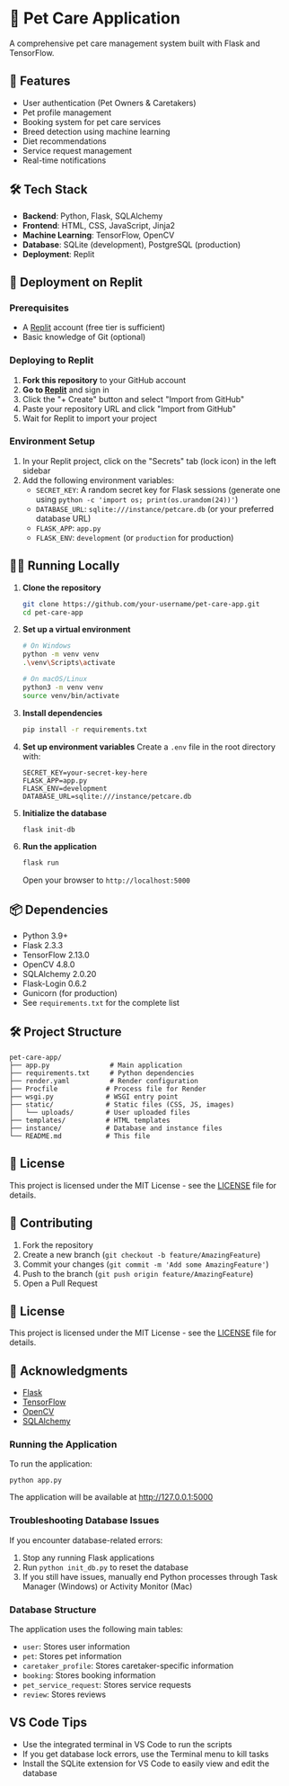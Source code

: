 # 🐾 Pet Care Application

A comprehensive pet care management system built with Flask and TensorFlow.

## 🚀 Features

- User authentication (Pet Owners & Caretakers)
- Pet profile management
- Booking system for pet care services
- Breed detection using machine learning
- Diet recommendations
- Service request management
- Real-time notifications

## 🛠️ Tech Stack

- **Backend**: Python, Flask, SQLAlchemy
- **Frontend**: HTML, CSS, JavaScript, Jinja2
- **Machine Learning**: TensorFlow, OpenCV
- **Database**: SQLite (development), PostgreSQL (production)
- **Deployment**: Replit

## 🚀 Deployment on Replit

### Prerequisites

- A [Replit](https://replit.com/) account (free tier is sufficient)
- Basic knowledge of Git (optional)

### Deploying to Replit

1. **Fork this repository** to your GitHub account
2. **Go to [Replit](https://replit.com/)** and sign in
3. Click the "+ Create" button and select "Import from GitHub"
4. Paste your repository URL and click "Import from GitHub"
5. Wait for Replit to import your project

### Environment Setup

1. In your Replit project, click on the "Secrets" tab (lock icon) in the left sidebar
2. Add the following environment variables:
   - `SECRET_KEY`: A random secret key for Flask sessions (generate one using `python -c 'import os; print(os.urandom(24))'`)
   - `DATABASE_URL`: `sqlite:///instance/petcare.db` (or your preferred database URL)
   - `FLASK_APP`: `app.py`
   - `FLASK_ENV`: `development` (or `production` for production)

## 🏃‍♂️ Running Locally

1. **Clone the repository**
   ```bash
   git clone https://github.com/your-username/pet-care-app.git
   cd pet-care-app
   ```

2. **Set up a virtual environment**
   ```bash
   # On Windows
   python -m venv venv
   .\venv\Scripts\activate

   # On macOS/Linux
   python3 -m venv venv
   source venv/bin/activate
   ```

3. **Install dependencies**
   ```bash
   pip install -r requirements.txt
   ```

4. **Set up environment variables**
   Create a `.env` file in the root directory with:
   ```
   SECRET_KEY=your-secret-key-here
   FLASK_APP=app.py
   FLASK_ENV=development
   DATABASE_URL=sqlite:///instance/petcare.db
   ```

5. **Initialize the database**
   ```bash
   flask init-db
   ```

6. **Run the application**
   ```bash
   flask run
   ```
   Open your browser to `http://localhost:5000`

## 📦 Dependencies

- Python 3.9+
- Flask 2.3.3
- TensorFlow 2.13.0
- OpenCV 4.8.0
- SQLAlchemy 2.0.20
- Flask-Login 0.6.2
- Gunicorn (for production)
- See `requirements.txt` for the complete list

## 🛠 Project Structure

```
pet-care-app/
├── app.py               # Main application
├── requirements.txt     # Python dependencies
├── render.yaml          # Render configuration
├── Procfile            # Process file for Render
├── wsgi.py             # WSGI entry point
├── static/             # Static files (CSS, JS, images)
│   └── uploads/        # User uploaded files
├── templates/          # HTML templates
├── instance/           # Database and instance files
└── README.md           # This file
```

## 📝 License

This project is licensed under the MIT License - see the [LICENSE](LICENSE) file for details.

## 🤝 Contributing

1. Fork the repository
2. Create a new branch (`git checkout -b feature/AmazingFeature`)
3. Commit your changes (`git commit -m 'Add some AmazingFeature'`)
4. Push to the branch (`git push origin feature/AmazingFeature`)
5. Open a Pull Request

## 📄 License

This project is licensed under the MIT License - see the [LICENSE](LICENSE) file for details.

## 🙏 Acknowledgments

- [Flask](https://flask.palletsprojects.com/)
- [TensorFlow](https://www.tensorflow.org/)
- [OpenCV](https://opencv.org/)
- [SQLAlchemy](https://www.sqlalchemy.org/)

### Running the Application

To run the application:

```
python app.py
```

The application will be available at http://127.0.0.1:5000

### Troubleshooting Database Issues

If you encounter database-related errors:

1. Stop any running Flask applications
2. Run `python init_db.py` to reset the database
3. If you still have issues, manually end Python processes through Task Manager (Windows) or Activity Monitor (Mac)

### Database Structure

The application uses the following main tables:
- `user`: Stores user information
- `pet`: Stores pet information
- `caretaker_profile`: Stores caretaker-specific information
- `booking`: Stores booking information
- `pet_service_request`: Stores service requests
- `review`: Stores reviews

## VS Code Tips

- Use the integrated terminal in VS Code to run the scripts
- If you get database lock errors, use the Terminal menu to kill tasks
- Install the SQLite extension for VS Code to easily view and edit the database
